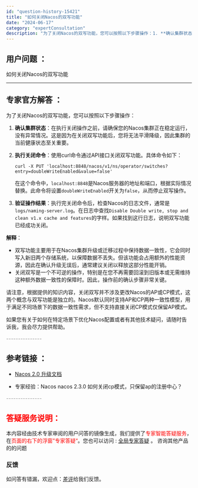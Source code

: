 ```yaml
---
id: "question-history-15421"
title: "如何关闭Nacos的双写功能"
date: "2024-06-17"
category: "expertConsultation"
description: "为了关闭Nacos的双写功能，您可以按照以下步骤操作：1. **确认集群状态**：在执行关闭操作之前，请确保您的Nacos集群正在稳定运行，没有异常情况。这是因为在关闭双写功能后，您将无法平滑降级，因此集群的当前健康状态至关重要。2. **执行关闭命令**：使用curl命令通过API接口关闭双写功能"
---
```


## 用户问题 ： 
 如何关闭Nacos的双写功能  

---------------
## 专家官方解答 ：

为了关闭Nacos的双写功能，您可以按照以下步骤操作：

1. **确认集群状态**：在执行关闭操作之前，请确保您的Nacos集群正在稳定运行，没有异常情况。这是因为在关闭双写功能后，您将无法平滑降级，因此集群的当前健康状态至关重要。

2. **执行关闭命令**：使用curl命令通过API接口关闭双写功能。具体命令如下：
   ```
   curl -X PUT 'localhost:8848/nacos/v1/ns/operator/switches?entry=doubleWriteEnabled&value=false'
   ```
   在这个命令中，`localhost:8848`是Nacos服务器的地址和端口，根据实际情况替换。此命令将设置`doubleWriteEnabled`开关为`false`，从而停止双写操作。

3. **验证操作结果**：执行完关闭命令后，检查Nacos的日志文件，通常是`logs/naming-server.log`。在日志中查找`Disable Double write, stop and clean v1.x cache and features`的字样。如果找到这行日志，说明双写功能已经成功关闭。

**解释**：
- 双写功能主要用于在Nacos集群升级或迁移过程中保持数据一致性，它会同时写入新旧两个存储系统，以保障数据不丢失。但该功能会占用额外的性能资源，因此在确认升级无误后，通常建议关闭以释放这部分性能开销。
- 关闭双写是一个不可逆的操作，特别是在您不再需要回滚到旧版本或无需维持这种额外数据一致性的保障时。因此，操作前的确认步骤非常关键。

请注意，根据提供的知识内容，关闭双写并不涉及更改Nacos的AP或CP模式，这两个概念与双写功能是独立的。Nacos默认同时支持AP和CP两种一致性模型，用于满足不同场景下的数据一致性需求，但不支持直接关闭CP模式仅保留AP模式。

如果您有关于如何在特定场景下优化Nacos配置或者有其他技术疑问，请随时告诉我，我会尽力提供帮助。


<font color="#949494">---------------</font> 


## 参考链接 ：

* [Nacos 2.0 升级文档](https://nacos.io/docs/latest/upgrading/200-upgrading)
 
 * 专家经验：Nacos nacos 2.3.0 如何关闭cp模式，只保留ap的注册中心？ 


 <font color="#949494">---------------</font> 
 


## <font color="#FF0000">答疑服务说明：</font> 

本内容经由技术专家审阅的用户问答的镜像生成，我们提供了<font color="#FF0000">专家智能答疑服务</font>，在<font color="#FF0000">页面的右下的浮窗”专家答疑“</font>。您也可以访问 : [全局专家答疑](https://answer.opensource.alibaba.com/docs/intro) 。 咨询其他产品的的问题

### 反馈
如问答有错漏，欢迎点：[差评](https://ai.nacos.io/user/feedbackByEnhancerGradePOJOID?enhancerGradePOJOId=15491)给我们反馈。
